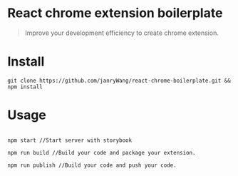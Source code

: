 # React chrome extension boilerplate

> Improve your development efficiency to create chrome extension.

# Install

```
git clone https://github.com/janryWang/react-chrome-boilerplate.git && npm install

```

# Usage

```

npm start //Start server with storybook

npm run build //Build your code and package your extension.

npm run publish //Build your code and push your code.


```
